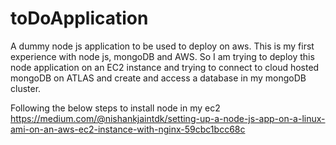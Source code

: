 # toDoApplication
A dummy node js application to be used to deploy on aws.
This is my first experience with node js, mongoDB and AWS. So I am trying to deploy this node application on an EC2 instance and trying to connect to cloud hosted mongoDB on ATLAS and create and access a database in my mongoDB cluster.



Following the below steps to install node in my ec2
https://medium.com/@nishankjaintdk/setting-up-a-node-js-app-on-a-linux-ami-on-an-aws-ec2-instance-with-nginx-59cbc1bcc68c
